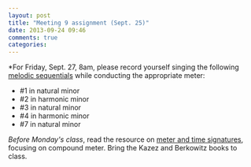 ```yaml
---
layout: post
title: "Meeting 9 assignment (Sept. 25)"
date: 2013-09-24 09:46
comments: true
categories: 
---
```


*For Friday, Sept. 27, 8am, please record yourself singing the following [melodic sequentials](http://kris.shaffermusic.com/musicianship/melodicSequentials.html) while conducting the appropriate meter:

- \#1 in natural minor  
- \#2 in harmonic minor  
- \#3 in natural minor  
- \#4 in harmonic minor  
- \#7 in natural minor

*Before Monday's class*, read the resource on [meter and time signatures](http://kris.shaffermusic.com/musicianship/meter.html), focusing on compound meter. Bring the Kazez and Berkowitz books to class.